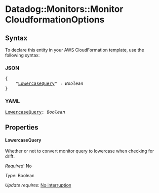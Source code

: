 # Datadog::Monitors::Monitor CloudformationOptions

## Syntax

To declare this entity in your AWS CloudFormation template, use the following syntax:

### JSON

<pre>
{
    "<a href="#lowercasequery" title="LowercaseQuery">LowercaseQuery</a>" : <i>Boolean</i>
}
</pre>

### YAML

<pre>
<a href="#lowercasequery" title="LowercaseQuery">LowercaseQuery</a>: <i>Boolean</i>
</pre>

## Properties

#### LowercaseQuery

Whether or not to convert monitor query to lowercase when checking for drift.

_Required_: No

_Type_: Boolean

_Update requires_: [No interruption](https://docs.aws.amazon.com/AWSCloudFormation/latest/UserGuide/using-cfn-updating-stacks-update-behaviors.html#update-no-interrupt)


